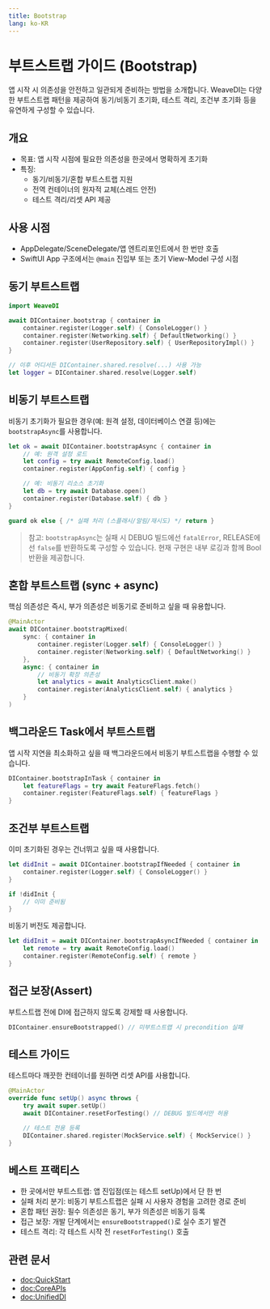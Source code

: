 ```yaml
---
title: Bootstrap
lang: ko-KR
---
```


# 부트스트랩 가이드 (Bootstrap)

앱 시작 시 의존성을 안전하고 일관되게 준비하는 방법을 소개합니다. WeaveDI는 다양한 부트스트랩 패턴을 제공하여 동기/비동기 초기화, 테스트 격리, 조건부 초기화 등을 유연하게 구성할 수 있습니다.

## 개요

- 목표: 앱 시작 시점에 필요한 의존성을 한곳에서 명확하게 초기화
- 특징:
  - 동기/비동기/혼합 부트스트랩 지원
  - 전역 컨테이너의 원자적 교체(스레드 안전)
  - 테스트 격리/리셋 API 제공

## 사용 시점

- AppDelegate/SceneDelegate/앱 엔트리포인트에서 한 번만 호출
- SwiftUI App 구조에서는 `@main` 진입부 또는 초기 View-Model 구성 시점

## 동기 부트스트랩

```swift
import WeaveDI

await DIContainer.bootstrap { container in
    container.register(Logger.self) { ConsoleLogger() }
    container.register(Networking.self) { DefaultNetworking() }
    container.register(UserRepository.self) { UserRepositoryImpl() }
}

// 이후 어디서든 DIContainer.shared.resolve(...) 사용 가능
let logger = DIContainer.shared.resolve(Logger.self)
```

## 비동기 부트스트랩

비동기 초기화가 필요한 경우(예: 원격 설정, 데이터베이스 연결 등)에는 `bootstrapAsync`를 사용합니다.

```swift
let ok = await DIContainer.bootstrapAsync { container in
    // 예: 원격 설정 로드
    let config = try await RemoteConfig.load()
    container.register(AppConfig.self) { config }

    // 예: 비동기 리소스 초기화
    let db = try await Database.open()
    container.register(Database.self) { db }
}

guard ok else { /* 실패 처리 (스플래시/알림/재시도) */ return }
```

> 참고: `bootstrapAsync`는 실패 시 DEBUG 빌드에선 `fatalError`, RELEASE에선 `false`를 반환하도록 구성할 수 있습니다. 현재 구현은 내부 로깅과 함께 Bool 반환을 제공합니다.

## 혼합 부트스트랩 (sync + async)

핵심 의존성은 즉시, 부가 의존성은 비동기로 준비하고 싶을 때 유용합니다.

```swift
@MainActor
await DIContainer.bootstrapMixed(
    sync: { container in
        container.register(Logger.self) { ConsoleLogger() }
        container.register(Networking.self) { DefaultNetworking() }
    },
    async: { container in
        // 비동기 확장 의존성
        let analytics = await AnalyticsClient.make()
        container.register(AnalyticsClient.self) { analytics }
    }
)
```

## 백그라운드 Task에서 부트스트랩

앱 시작 지연을 최소화하고 싶을 때 백그라운드에서 비동기 부트스트랩을 수행할 수 있습니다.

```swift
DIContainer.bootstrapInTask { container in
    let featureFlags = try await FeatureFlags.fetch()
    container.register(FeatureFlags.self) { featureFlags }
}
```

## 조건부 부트스트랩

이미 초기화된 경우는 건너뛰고 싶을 때 사용합니다.

```swift
let didInit = await DIContainer.bootstrapIfNeeded { container in
    container.register(Logger.self) { ConsoleLogger() }
}

if !didInit {
    // 이미 준비됨
}
```

비동기 버전도 제공합니다.

```swift
let didInit = await DIContainer.bootstrapAsyncIfNeeded { container in
    let remote = try await RemoteConfig.load()
    container.register(RemoteConfig.self) { remote }
}
```

## 접근 보장(Assert)

부트스트랩 전에 DI에 접근하지 않도록 강제할 때 사용합니다.

```swift
DIContainer.ensureBootstrapped() // 미부트스트랩 시 precondition 실패
```

## 테스트 가이드

테스트마다 깨끗한 컨테이너를 원하면 리셋 API를 사용합니다.

```swift
@MainActor
override func setUp() async throws {
    try await super.setUp()
    await DIContainer.resetForTesting() // DEBUG 빌드에서만 허용

    // 테스트 전용 등록
    DIContainer.shared.register(MockService.self) { MockService() }
}
```

## 베스트 프랙티스

- 한 곳에서만 부트스트랩: 앱 진입점(또는 테스트 setUp)에서 단 한 번
- 실패 처리 분기: 비동기 부트스트랩은 실패 시 사용자 경험을 고려한 경로 준비
- 혼합 패턴 권장: 필수 의존성은 동기, 부가 의존성은 비동기 등록
- 접근 보장: 개발 단계에서는 `ensureBootstrapped()`로 실수 조기 발견
- 테스트 격리: 각 테스트 시작 전 `resetForTesting()` 호출

## 관련 문서

- <doc:QuickStart>
- <doc:CoreAPIs>
- <doc:UnifiedDI>

